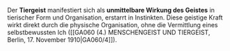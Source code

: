 
Der **Tiergeist** manifestiert sich als **unmittelbare Wirkung des Geistes** in tierischer Form und Organisation, erstarrt in Instinkten. Diese geistige Kraft wirkt direkt durch die physische Organisation, ohne die Vermittlung eines selbstbewussten Ich ([[GA060 (4.) MENSCHENGEIST UND TIERGEIST, Berlin, 17. November 1910|GA060/4]]).
